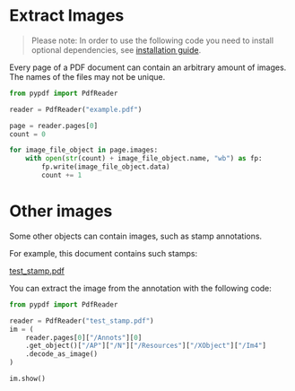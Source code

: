 # Extract Images

> Please note: In order to use the following code you need to install optional
> dependencies, see [installation guide](installation.md).

Every page of a PDF document can contain an arbitrary amount of images.
The names of the files may not be unique.

```python
from pypdf import PdfReader

reader = PdfReader("example.pdf")

page = reader.pages[0]
count = 0

for image_file_object in page.images:
    with open(str(count) + image_file_object.name, "wb") as fp:
        fp.write(image_file_object.data)
        count += 1
```

# Other images

Some other objects can contain images, such as stamp annotations.

For example, this document contains such stamps:

[test_stamp.pdf](https://github.com/user-attachments/files/15751424/test_stamp.pdf)

You can extract the image from the annotation with the following code:

```python
from pypdf import PdfReader

reader = PdfReader("test_stamp.pdf")
im = (
    reader.pages[0]["/Annots"][0]
    .get_object()["/AP"]["/N"]["/Resources"]["/XObject"]["/Im4"]
    .decode_as_image()
)

im.show()
```
